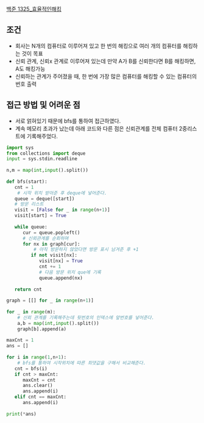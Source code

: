 [백준 1325_효율적인해킹](https://www.acmicpc.net/problem/1325)

## 조건
- 회사는 N개의 컴퓨터로 이루어져 있고 한 번의 해킹으로 여러 개의 컴퓨터를 해킹하는 것이 목표
- 신뢰 관계, 신뢰x 관계로 이루어져 있는데 만약 A가 B를 신뢰한다면 B를 해킹하면, A도 해킹가능
- 신뢰하는 관계가 주어졌을 때, 한 번에 가장 많은 컴퓨터를 해킹할 수 있는 컴퓨터의 번호 출력


## 접근 방법 및 어려운 점
- 서로 얽혀있기 때문에 bfs를 통하여 접근하였다.
- 계속 메모리 초과가 났는데 아래 코드와 다른 점은 신뢰관계를 전체 컴퓨터 2중리스트에 기록해주었다.

```python
import sys  
from collections import deque  
input = sys.stdin.readline  
  
n,m = map(int,input().split())  
  
def bfs(start):  
   cnt = 1  
    # 시작 위치 받아준 후 deque에 넣어준다.
   queue = deque([start])  
   # 방문 리스트
   visit = [False for _ in range(n+1)]  
   visit[start] = True  
  
   while queue:  
      cur = queue.popleft()  
	  # 신뢰관계를 순회하며
      for nx in graph[cur]:  
	      # 아직 방문하지 않았다면 방문 표시 남겨준 후 +1
         if not visit[nx]:  
            visit[nx] = True  
            cnt += 1  
            # 다음 방문 위치 que에 기록
            queue.append(nx)  
  
   return cnt  
  
graph = [[] for _ in range(n+1)]  
  
for _ in range(m):  
    # 신뢰 관계를 기록해주는데 뒷번호의 인덱스에 앞번호를 넣어준다.
    a,b = map(int,input().split())  
    graph[b].append(a)  
  
maxCnt = 1  
ans = []  
  
for i in range(1,n+1):  
	# bfs를 통하여 시작위치에 따른 최댓값을 구해서 비교해준다.
   cnt = bfs(i)  
   if cnt > maxCnt:  
      maxCnt = cnt  
      ans.clear()  
      ans.append(i)  
   elif cnt == maxCnt:  
      ans.append(i)  
  
print(*ans)
```